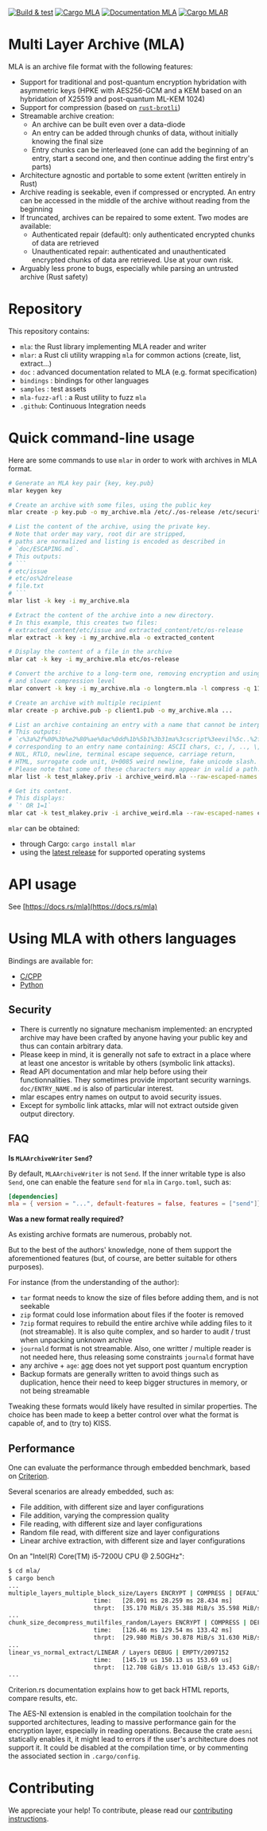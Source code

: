 [![Build & test](https://github.com/ANSSI-FR/MLA/workflows/Build%20&%20test/badge.svg)](https://github.com/ANSSI-FR/MLA/actions)
[![Cargo MLA](https://img.shields.io/badge/crates.io-mla-red)](
https://crates.io/crates/mla)
[![Documentation MLA](https://img.shields.io/badge/docs.rs-mla-blue)](
https://docs.rs/mla)
[![Cargo MLAR](https://img.shields.io/badge/crates.io-mlar-red)](
https://crates.io/crates/mlar)

Multi Layer Archive (MLA)
=

MLA is an archive file format with the following features:

* Support for traditional and post-quantum encryption hybridation with asymmetric keys (HPKE with AES256-GCM and a KEM based on an hybridation of X25519 and post-quantum ML-KEM 1024)
* Support for compression (based on [`rust-brotli`](https://github.com/dropbox/rust-brotli/))
* Streamable archive creation:
  * An archive can be built even over a data-diode
  * An entry can be added through chunks of data, without initially knowing the final size
  * Entry chunks can be interleaved (one can add the beginning of an entry, start a second one, and then continue adding the first entry's parts)
* Architecture agnostic and portable to some extent (written entirely in Rust)
* Archive reading is seekable, even if compressed or encrypted. An entry can be accessed in the middle of the archive without reading from the beginning
* If truncated, archives can be repaired to some extent. Two modes are available:
  * Authenticated repair (default): only authenticated encrypted chunks of data are retrieved
  * Unauthenticated repair: authenticated and unauthenticated encrypted chunks of data are retrieved. Use at your own risk.
* Arguably less prone to bugs, especially while parsing an untrusted archive (Rust safety)

Repository
=

This repository contains:

* `mla`: the Rust library implementing MLA reader and writer
* `mlar`: a Rust cli utility wrapping `mla` for common actions (create, list, extract...)
* `doc` : advanced documentation related to MLA (e.g. format specification)
* `bindings` : bindings for other languages
* `samples` : test assets
* `mla-fuzz-afl` : a Rust utility to fuzz `mla`
* `.github`: Continuous Integration needs

Quick command-line usage
=

Here are some commands to use ``mlar`` in order to work with archives in MLA format.

```sh
# Generate an MLA key pair {key, key.pub}
mlar keygen key

# Create an archive with some files, using the public key
mlar create -p key.pub -o my_archive.mla /etc/./os-release /etc/security/../issue ../file.txt

# List the content of the archive, using the private key.
# Note that order may vary, root dir are stripped,
# paths are normalized and listing is encoded as described in
# `doc/ESCAPING.md`.
# This outputs:
# ```
# etc/issue
# etc/os%2drelease
# file.txt
# ```
mlar list -k key -i my_archive.mla

# Extract the content of the archive into a new directory.
# In this example, this creates two files:
# extracted_content/etc/issue and extracted_content/etc/os-release
mlar extract -k key -i my_archive.mla -o extracted_content

# Display the content of a file in the archive
mlar cat -k key -i my_archive.mla etc/os-release

# Convert the archive to a long-term one, removing encryption and using the best
# and slower compression level
mlar convert -k key -i my_archive.mla -o longterm.mla -l compress -q 11

# Create an archive with multiple recipient
mlar create -p archive.pub -p client1.pub -o my_archive.mla ...

# List an archive containing an entry with a name that cannot be interpreted as path.
# This outputs:
# `c%3a%2f%00%3b%e2%80%ae%0ac%0dd%1b%5b1%3b31ma%3cscript%3eevil%5c..%2f%d8%01%c2%85%e2%88%95`
# corresponding to an entry name containing: ASCII chars, c:, /, .., \,
# NUL, RTLO, newline, terminal escape sequence, carriage return,
# HTML, surrogate code unit, U+0085 weird newline, fake unicode slash.
# Please note that some of these characters may appear in valid a path.
mlar list -k test_mlakey.priv -i archive_weird.mla --raw-escaped-names

# Get its content.
# This displays:
# `' OR 1=1`
mlar cat -k test_mlakey.priv -i archive_weird.mla --raw-escaped-names c%3a%2f%00%3b%e2%80%ae%0ac%0dd%1b%5b1%3b31ma%3cscript%3eevil%5c..%2f%d8%01%c2%85%e2%88%95
```

`mlar` can be obtained:

* through Cargo: `cargo install mlar`
* using the [latest release](https://github.com/ANSSI-FR/MLA/releases) for supported operating systems


API usage
=

See [https://docs.rs/mla](https://docs.rs/mla)

Using MLA with others languages
=

Bindings are available for:

* [C/CPP](bindings/C/README.md)
* [Python](bindings/python/README.md)

Security
-

* There is currently no signature mechanism implemented: an encrypted archive may have been crafted by anyone having your public key and thus can contain arbitrary data.
* Please keep in mind, it is generally not safe to extract in a place where at least one ancestor is writable by others (symbolic link attacks).
* Read API documentation and mlar help before using their functionnalities. They sometimes provide important security warnings. `doc/ENTRY_NAME.md` is also of particular interest.
* mlar escapes entry names on output to avoid security issues.
* Except for symbolic link attacks, mlar will not extract outside given output directory.

FAQ
-

**Is `MLAArchiveWriter` `Send`?**

By default, `MLAArchiveWriter` is not `Send`. If the inner writable type is also `Send`, one can enable the feature `send` for `mla` in `Cargo.toml`, such as:

```toml
[dependencies]
mla = { version = "...", default-features = false, features = ["send"]}
```

**Was a new format really required?**

As existing archive formats are numerous, probably not.

But to the best of the authors' knowledge, none of them support the aforementioned
features (but, of course, are better suitable for others purposes).

For instance (from the understanding of the author):

* `tar` format needs to know the size of files before adding them, and is not
  seekable
* `zip` format could lose information about files if the footer is removed
* `7zip` format requires to rebuild the entire archive while adding files to it
  (not streamable). It is also quite complex, and so harder to audit / trust
  when unpacking unknown archive
* `journald` format is not streamable. Also, one writter / multiple reader is
  not needed here, thus releasing some constraints `journald` format have
* any archive + `age`: [age](https://age-encryption.org/) does not yet support post quantum encryption
* Backup formats are generally written to avoid things such as duplication,
  hence their need to keep bigger structures in memory, or not being 
  streamable

Tweaking these formats would likely have resulted in similar properties. The
choice has been made to keep a better control over what the format is capable 
of, and to (try to) KISS.

Performance
-

One can evaluate the performance through embedded benchmark, based on [Criterion](https://github.com/bheisler/criterion.rs).

Several scenarios are already embedded, such as:
* File addition, with different size and layer configurations
* File addition, varying the compression quality
* File reading, with different size and layer configurations
* Random file read, with different size and layer configurations
* Linear archive extraction, with different size and layer configurations

On an "Intel(R) Core(TM) i5-7200U CPU @ 2.50GHz":
```sh
$ cd mla/
$ cargo bench
...
multiple_layers_multiple_block_size/Layers ENCRYPT | COMPRESS | DEFAULT/1048576                                                                           
                        time:   [28.091 ms 28.259 ms 28.434 ms]
                        thrpt:  [35.170 MiB/s 35.388 MiB/s 35.598 MiB/s]
...
chunk_size_decompress_mutilfiles_random/Layers ENCRYPT | COMPRESS | DEFAULT/4194304                                                                          
                        time:   [126.46 ms 129.54 ms 133.42 ms]
                        thrpt:  [29.980 MiB/s 30.878 MiB/s 31.630 MiB/s]
...
linear_vs_normal_extract/LINEAR / Layers DEBUG | EMPTY/2097152                        
                        time:   [145.19 us 150.13 us 153.69 us]
                        thrpt:  [12.708 GiB/s 13.010 GiB/s 13.453 GiB/s]
...
```

Criterion.rs documentation explains how to get back HTML reports, compare results, etc.

The AES-NI extension is enabled in the compilation toolchain for the supported architectures, leading to massive performance gain for the encryption layer, especially in reading operations. Because the crate `aesni` statically enables it, it might lead to errors if the user's architecture does not support it. It could be disabled at the compilation time, or by commenting the associated section in `.cargo/config`.

# Contributing

We appreciate your help! To contribute, please read our [contributing instructions](.github/CONTRIBUTING.md).

